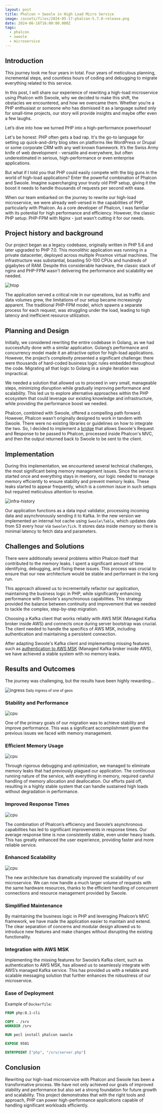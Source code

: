 ```yaml
---
layout: post
title: Phalcon + Swoole in High Load Micro Service
image: /assets/files/2024-05-17-phalcon-5.7.0-release.png
date: 2024-06-16T16:00:00.000Z
tags:
  - phalcon
  - swoole
  - microservice
---
```


## Introduction

This journey took me four years in total. Four years of meticulous planning, incremental steps, and countless hours of coding and debugging to migrate everything related to this service.

In this post, I will share our experience of rewriting a high-load microservice using Phalcon with Swoole, why we decided to make this shift, the obstacles we encountered, and how we overcame them. Whether you’re a PHP enthusiast or someone who has dismissed it as a language suited only for small-time projects, our story will provide insights and maybe offer even a few laughs.

Let’s dive into how we turned PHP into a high-performance powerhouse!

Let's be honest: PHP often gets a bad rap. It's the go-to language for setting up quick-and-dirty blog sites on platforms like WordPress or Drupal or some corporate CRM with any well known framework. It’s the Swiss Army knife of web development - versatile and everywhere, but often underestimated in serious, high-performance or even enterprise applications.

But what if I told you that PHP could easily compete with the big guns in the world of high-load applications? Enter the powerful combination of Phalcon and Swoole. Imagine supercharging your trusty old PHP setup, giving it the boost it needs to handle thousands of requests per second with ease.

When our team embarked on the journey to rewrite our high-load microservice, we were already well-versed in the capabilities of PHP, particularly with Phalcon. As a core developer of Phalcon, I was familiar with its potential for high performance and efficiency. However, the classic PHP setup: PHP-FPM with Nginx - just wasn't cutting it for our needs.


## Project history and background

Our project began as a legacy codebase, originally written in PHP 5.6 and later upgraded to PHP 7.0. This monolithic application was running in a private datacenter, deployed across multiple Proxmox virtual machines. The infrastructure was substantial, boasting 50-100 CPUs and hundreds of gigabytes of RAM. Despite this considerable hardware, the classic stack of nginx and PHP-FPM wasn't delivering the performance and scalability we needed.

![htop](/assets/files/2024-06-16-phalcon-swoole-htop.png)

The application served a critical role in our operations, but as traffic and data volumes grew, the limitations of our setup became increasingly apparent. The traditional PHP-FPM model, which spawns a separate process for each request, was struggling under the load, leading to high latency and inefficient resource utilization.

## Planning and Design

Initially, we considered rewriting the entire codebase in Golang, as we had successfully done with a similar application. Golang’s performance and concurrency model made it an attractive option for high-load applications. However, the project’s complexity presented a significant challenge: there were thousands of hard-coded business logic rules embedded throughout the code. Migrating all that logic to Golang in a single iteration was impractical.

We needed a solution that allowed us to proceed in very small, manageable steps, minimizing disruption while gradually improving performance and scalability. This led us to explore alternative approaches within the PHP ecosystem that could leverage our existing knowledge and infrastructure, while providing the performance boost we needed.

Phalcon, combined with Swoole, offered a compelling path forward. However, Phalcon wasn't originally designed to work in tandem with Swoole. There were no existing libraries or guidelines on how to integrate the two. So, I decided to implement a [bridge](https://github.com/phalcon/bridge-swoole) that allows Swoole's Request and Response to be passed to Phalcon, processed inside Phalcon's MVC, and then the output returned back to Swoole to be sent to the client.

## Implementation

During this implementation, we encountered several technical challenges, the most significant being memory management issues. Since the service is started once and everything stays in memory, our logic needed to manage memory efficiently to ensure stability and prevent memory leaks. These leaks started to appear frequently, which is a common issue in such setups but required meticulous attention to resolve.

![infra-history](/assets/files/2024-06-16-phalcon-swoole-infra-history.jpg)

Our application functions as a data input validator, processing incoming data and asynchronously sending it to Kafka. In the new version we implemented an internal hot cache using `Swoole\Table`, which updates data from S3 every hour via `Swoole\Tick`. It stores data inside memory so there is minimal latency to fetch data and parameters.

## Challenges and Solutions

There were additionally several problems within Phalcon itself that contributed to the memory leaks. I spent a significant amount of time identifying, debugging, and fixing these issues. This process was crucial to ensure that our new architecture would be stable and performant in the long run.

This approach allowed us to incrementally refactor our application, maintaining the business logic in PHP, while significantly enhancing performance with Swoole's asynchronous capabilities. This strategy provided the balance between continuity and improvement that we needed to tackle the complex, step-by-step migration.

Choosing a Kafka client that works reliably with AWS MSK (Managed Kafka broker inside AWS) and connects once during server bootstrap was crucial. The client needed to handle the specifics of AWS MSK, including authentication and maintaining a persistent connection.

After adapting Swoole's Kafka client and implementing missing features such as [authentication to AWS MSK](https://github.com/Jeckerson/phpkafka/commit/c2badad88559dde68e9aefa0e2ed067aba401e50) (Managed Kafka broker inside AWS), we have achieved a stable system with no memory leaks.

## Results and Outcomes

The journey was challenging, but the results have been highly rewarding...

![ingress](/assets/files/2024-06-16-phalcon-swoole-ingress.png)
<small>Daily ingress of one of geos</small>

### Stability and Performance

![cpu](/assets/files/2024-06-16-phalcon-swoole-cpu.png)

One of the primary goals of our migration was to achieve stability and improve performance. This was a significant accomplishment given the previous issues we faced with memory management.

### Efficient Memory Usage

![cpu](/assets/files/2024-06-16-phalcon-swoole-ram.png)

Through rigorous debugging and optimization, we managed to eliminate memory leaks that had previously plagued our application. The continuous running nature of the service, with everything in memory, required careful handling of memory allocation and deallocation. Our efforts paid off, resulting in a highly stable system that can handle sustained high loads without degradation in performance.

### Improved Response Times

![cpu](/assets/files/2024-06-16-phalcon-swoole-response-time.png)

The combination of Phalcon’s efficiency and Swoole’s asynchronous capabilities has led to significant improvements in response times. Our average response time is now consistently stable, even under heavy loads. This has greatly enhanced the user experience, providing faster and more reliable service.

### Enhanced Scalability

![cpu](/assets/files/2024-06-16-phalcon-swoole-pods.png)

The new architecture has dramatically improved the scalability of our microservice. We can now handle a much larger volume of requests with the same hardware resources, thanks to the efficient handling of concurrent connections and resource management provided by Swoole.

### Simplified Maintenance

By maintaining the business logic in PHP and leveraging Phalcon’s MVC framework, we have made the application easier to maintain and extend. The clear separation of concerns and modular design allowed us to introduce new features and make changes without disrupting the existing functionality.

### Integration with AWS MSK

Implementing the missing features for Swoole’s Kafka client, such as authentication to AWS MSK, has allowed us to seamlessly integrate with AWS’s managed Kafka service. This has provided us with a reliable and scalable messaging solution that further enhances the robustness of our microservice.

### Ease of Deployment

Example of `Dockerfile`:

```dockerfile
FROM php:8.1-cli

COPY . /srv
WORKDIR /srv

RUN pecl install phalcon swoole

EXPOSE 9501

ENTRYPOINT ["php", "/srv/server.php"]
```

## Conclusion

Rewriting our high-load microservice with Phalcon and Swoole has been a transformative process. We have not only achieved our goals of improved stability and performance but also set a strong foundation for future growth and scalability. This project demonstrates that with the right tools and approach, PHP can power high-performance applications capable of handling significant workloads efficiently.
